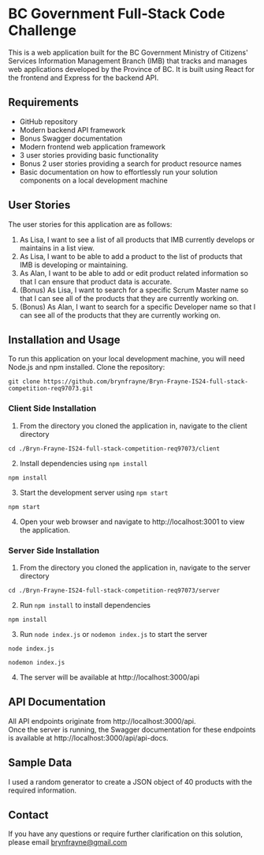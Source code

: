 # BC Government Full-Stack Code Challenge

This is a web application built for the BC Government Ministry of Citizens' Services Information Management Branch (IMB) that tracks and manages web applications developed by the Province of BC. It is built using React for the frontend and Express for the backend API.

## Requirements

- GitHub repository
- Modern backend API framework
- Bonus Swagger documentation
- Modern frontend web application framework
- 3 user stories providing basic functionality
- Bonus 2 user stories providing a search for product resource names
- Basic documentation on how to effortlessly run your solution components on a local development machine

## User Stories

The user stories for this application are as follows:

1. As Lisa, I want to see a list of all products that IMB currently develops or maintains in a list view.
2. As Lisa, I want to be able to add a product to the list of products that IMB is developing or maintaining.
3. As Alan, I want to be able to add or edit product related information so that I can ensure that product data is accurate.
4. (Bonus) As Lisa, I want to search for a specific Scrum Master name so that I can see all of the products that they are currently working on.
5. (Bonus) As Alan, I want to search for a specific Developer name so that I can see all of the products that they are currently working on.

## Installation and Usage

To run this application on your local development machine, you will need Node.js and npm installed. Clone the repository:
```
git clone https://github.com/brynfrayne/Bryn-Frayne-IS24-full-stack-competition-req97073.git
```
### Client Side Installation
1. From the directory you cloned the application in, navigate to the client directory
```
cd ./Bryn-Frayne-IS24-full-stack-competition-req97073/client
```
2. Install dependencies using `npm install`
```
npm install
```
3. Start the development server using `npm start`
```
npm start
```
4. Open your web browser and navigate to http://localhost:3001 to view the application.
### Server Side Installation
1. From the directory you cloned the application in, navigate to the server directory
```
cd ./Bryn-Frayne-IS24-full-stack-competition-req97073/server
```
2. Run `npm install` to install dependencies
```
npm install
```
3. Run `node index.js` or `nodemon index.js` to start the server
```
node index.js
```
```
nodemon index.js
```
4. The server will be available at http://localhost:3000/api

## API Documentation

All API endpoints originate from http://localhost:3000/api.
</br>
Once the server is running, the Swagger documentation for these endpoints is available at http://localhost:3000/api/api-docs.

## Sample Data

I used a random generator to create a JSON object of 40 products with the required information.

## Contact

If you have any questions or require further clarification on this solution, please email brynfrayne@gmail.com
